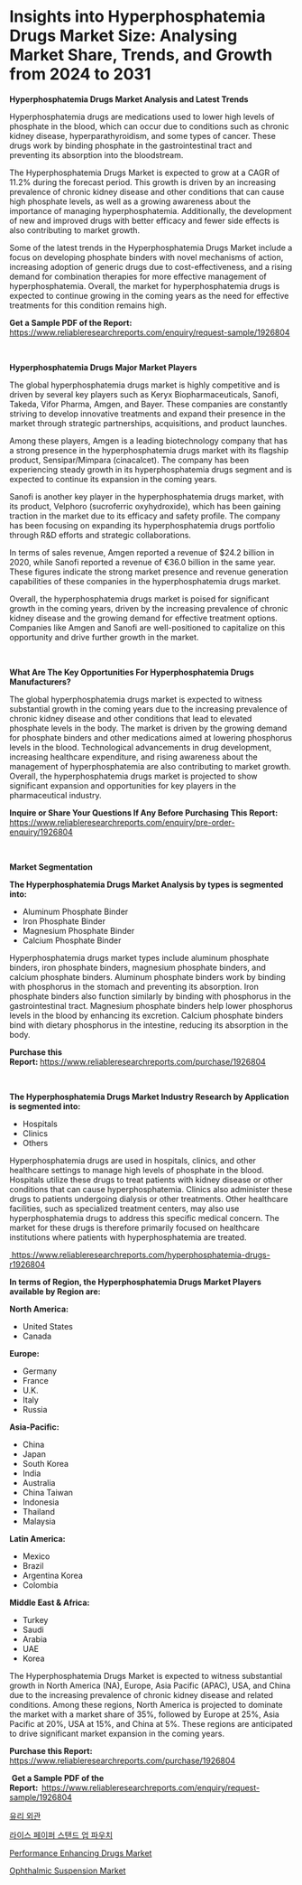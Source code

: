 <p><h1>Insights into Hyperphosphatemia Drugs Market Size: Analysing Market Share, Trends, and Growth from 2024 to 2031</h1></p><p><strong>Hyperphosphatemia Drugs Market Analysis and Latest Trends</strong></p>
<p><p>Hyperphosphatemia drugs are medications used to lower high levels of phosphate in the blood, which can occur due to conditions such as chronic kidney disease, hyperparathyroidism, and some types of cancer. These drugs work by binding phosphate in the gastrointestinal tract and preventing its absorption into the bloodstream.</p><p>The Hyperphosphatemia Drugs Market is expected to grow at a CAGR of 11.2% during the forecast period. This growth is driven by an increasing prevalence of chronic kidney disease and other conditions that can cause high phosphate levels, as well as a growing awareness about the importance of managing hyperphosphatemia. Additionally, the development of new and improved drugs with better efficacy and fewer side effects is also contributing to market growth.</p><p>Some of the latest trends in the Hyperphosphatemia Drugs Market include a focus on developing phosphate binders with novel mechanisms of action, increasing adoption of generic drugs due to cost-effectiveness, and a rising demand for combination therapies for more effective management of hyperphosphatemia. Overall, the market for hyperphosphatemia drugs is expected to continue growing in the coming years as the need for effective treatments for this condition remains high.</p></p>
<p><strong>Get a Sample PDF of the Report:&nbsp;</strong> <a href="https://www.reliableresearchreports.com/enquiry/request-sample/1926804">https://www.reliableresearchreports.com/enquiry/request-sample/1926804</a></p>
<p>&nbsp;</p>
<p><strong>Hyperphosphatemia Drugs Major Market Players</strong></p>
<p><p>The global hyperphosphatemia drugs market is highly competitive and is driven by several key players such as Keryx Biopharmaceuticals, Sanofi, Takeda, Vifor Pharma, Amgen, and Bayer. These companies are constantly striving to develop innovative treatments and expand their presence in the market through strategic partnerships, acquisitions, and product launches.</p><p>Among these players, Amgen is a leading biotechnology company that has a strong presence in the hyperphosphatemia drugs market with its flagship product, Sensipar/Mimpara (cinacalcet). The company has been experiencing steady growth in its hyperphosphatemia drugs segment and is expected to continue its expansion in the coming years.</p><p>Sanofi is another key player in the hyperphosphatemia drugs market, with its product, Velphoro (sucroferric oxyhydroxide), which has been gaining traction in the market due to its efficacy and safety profile. The company has been focusing on expanding its hyperphosphatemia drugs portfolio through R&D efforts and strategic collaborations.</p><p>In terms of sales revenue, Amgen reported a revenue of $24.2 billion in 2020, while Sanofi reported a revenue of €36.0 billion in the same year. These figures indicate the strong market presence and revenue generation capabilities of these companies in the hyperphosphatemia drugs market.</p><p>Overall, the hyperphosphatemia drugs market is poised for significant growth in the coming years, driven by the increasing prevalence of chronic kidney disease and the growing demand for effective treatment options. Companies like Amgen and Sanofi are well-positioned to capitalize on this opportunity and drive further growth in the market.</p></p>
<p>&nbsp;</p>
<p><strong>What Are The Key Opportunities For Hyperphosphatemia Drugs Manufacturers?</strong></p>
<p><p>The global hyperphosphatemia drugs market is expected to witness substantial growth in the coming years due to the increasing prevalence of chronic kidney disease and other conditions that lead to elevated phosphate levels in the body. The market is driven by the growing demand for phosphate binders and other medications aimed at lowering phosphorus levels in the blood. Technological advancements in drug development, increasing healthcare expenditure, and rising awareness about the management of hyperphosphatemia are also contributing to market growth. Overall, the hyperphosphatemia drugs market is projected to show significant expansion and opportunities for key players in the pharmaceutical industry.</p></p>
<p><strong>Inquire or Share Your Questions If Any Before Purchasing This Report:</strong> <a href="https://www.reliableresearchreports.com/enquiry/pre-order-enquiry/1926804">https://www.reliableresearchreports.com/enquiry/pre-order-enquiry/1926804</a></p>
<p>&nbsp;</p>
<p><strong>Market Segmentation</strong></p>
<p><strong>The Hyperphosphatemia Drugs Market Analysis by types is segmented into:</strong></p>
<p><ul><li>Aluminum Phosphate Binder</li><li>Iron Phosphate Binder</li><li>Magnesium Phosphate Binder</li><li>Calcium Phosphate Binder</li></ul></p>
<p><p>Hyperphosphatemia drugs market types include aluminum phosphate binders, iron phosphate binders, magnesium phosphate binders, and calcium phosphate binders. Aluminum phosphate binders work by binding with phosphorus in the stomach and preventing its absorption. Iron phosphate binders also function similarly by binding with phosphorus in the gastrointestinal tract. Magnesium phosphate binders help lower phosphorus levels in the blood by enhancing its excretion. Calcium phosphate binders bind with dietary phosphorus in the intestine, reducing its absorption in the body.</p></p>
<p><strong>Purchase this Report:&nbsp;</strong><a href="https://www.reliableresearchreports.com/purchase/1926804">https://www.reliableresearchreports.com/purchase/1926804</a></p>
<p>&nbsp;</p>
<p><strong>The Hyperphosphatemia Drugs Market Industry Research by Application is segmented into:</strong></p>
<p><ul><li>Hospitals</li><li>Clinics</li><li>Others</li></ul></p>
<p><p>Hyperphosphatemia drugs are used in hospitals, clinics, and other healthcare settings to manage high levels of phosphate in the blood. Hospitals utilize these drugs to treat patients with kidney disease or other conditions that can cause hyperphosphatemia. Clinics also administer these drugs to patients undergoing dialysis or other treatments. Other healthcare facilities, such as specialized treatment centers, may also use hyperphosphatemia drugs to address this specific medical concern. The market for these drugs is therefore primarily focused on healthcare institutions where patients with hyperphosphatemia are treated.</p></p>
<p><a href="https://www.reliableresearchreports.com/hyperphosphatemia-drugs-r1926804">&nbsp;https://www.reliableresearchreports.com/hyperphosphatemia-drugs-r1926804</a></p>
<p><strong>In terms of Region, the Hyperphosphatemia Drugs Market Players available by Region are:</strong></p>
<p>
    <p> <strong> North America: </strong>
        <ul>
            <li>United States</li>
            <li>Canada</li>
        </ul>
        </p> 
    <p> <strong> Europe: </strong>
        <ul>
            <li>Germany</li>
            <li>France</li>
            <li>U.K.</li>
            <li>Italy</li>
            <li>Russia</li>
        </ul>
        </p> 
    <p> <strong> Asia-Pacific: </strong>
        <ul>
            <li>China</li>
            <li>Japan</li>
            <li>South Korea</li>
            <li>India</li>
            <li>Australia</li>
            <li>China Taiwan</li>
            <li>Indonesia</li>
            <li>Thailand</li>
            <li>Malaysia</li>
        </ul>
        </p> 
    <p> <strong> Latin America: </strong>
        <ul>
            <li>Mexico</li>
            <li>Brazil</li>
            <li>Argentina Korea</li>
            <li>Colombia</li>
        </ul>
        </p> 
    <p> <strong> Middle East & Africa: </strong>
        <ul>
            <li>Turkey</li>
            <li>Saudi</li>
            <li>Arabia</li>
            <li>UAE</li>
            <li>Korea</li>
        </ul>
    </p>
    </p>
<p><p>The Hyperphosphatemia Drugs Market is expected to witness substantial growth in North America (NA), Europe, Asia Pacific (APAC), USA, and China due to the increasing prevalence of chronic kidney disease and related conditions. Among these regions, North America is projected to dominate the market with a market share of 35%, followed by Europe at 25%, Asia Pacific at 20%, USA at 15%, and China at 5%. These regions are anticipated to drive significant market expansion in the coming years.</p></p>
<p><strong>Purchase this Report: </strong><a href="https://www.reliableresearchreports.com/purchase/1926804">https://www.reliableresearchreports.com/purchase/1926804</a></p>
<p>&nbsp;<strong>Get a Sample PDF of the Report:&nbsp;&nbsp;</strong><a href="https://www.reliableresearchreports.com/enquiry/request-sample/1926804">https://www.reliableresearchreports.com/enquiry/request-sample/1926804</a></p>
<p><strong></strong></p>
<p><p><a href="https://github.com/durgin521/Market-Research-Report-List-1/blob/main/734441956724.md">유리 외관</a></p><p><a href="https://github.com/novabrown3/Market-Research-Report-List-1/blob/main/541558956723.md">라이스 페이퍼 스탠드 업 파우치</a></p><p><a href="https://github.com/timeliteaut/Market-Research-Report-List-2/blob/main/performance-enhancing-drugs-market.md">Performance Enhancing Drugs Market</a></p><p><a href="https://github.com/bobicer/Market-Research-Report-List-3/blob/main/ophthalmic-suspension-market.md">Ophthalmic Suspension Market</a></p></p>
